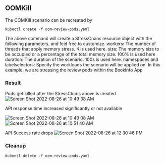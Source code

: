 ## OOMKill
The OOMKill scenario can be recreated by

`kubectl create -f oom-review-pods.yaml`

The above command will create a StressChaos resource object with the following parameters, and feel free to customize.
workers: The number of threads that apply memory stress. 4 is used here.
size: The memory size to be occupied or a percentage of the total memory size. 100% is used here
duration: The duration of the scenario. 100s is used here.
namespaces and labelselectors: Specify the workloads the scenario will be applied on. In this example, we are stressing the review pods within the BookInfo App

### Result
Pods get killed after the StressChaos above is created
![Screen Shot 2022-08-26 at 10 49 38 AM](https://user-images.githubusercontent.com/4391815/186933272-30d91ce3-741e-4aa1-ae8a-2aba292569ce.png)

API response time increased significantly or not available

![Screen Shot 2022-08-26 at 10 49 08 AM](https://user-images.githubusercontent.com/4391815/186933944-3a524f42-2161-4171-8412-78c351fa5dce.png)
![Screen Shot 2022-08-26 at 10 51 40 AM](https://user-images.githubusercontent.com/4391815/186933961-9548cfa0-947f-4ef5-8df5-4ab48ed1fe07.png)

API Success rate drops
![Screen Shot 2022-08-26 at 12 30 46 PM](https://user-images.githubusercontent.com/4391815/186951016-1a3b7920-0294-49d7-853c-e7b58239b9fc.png)

### Cleanup
`kubectl delete -f oom-review-pods.yaml`
